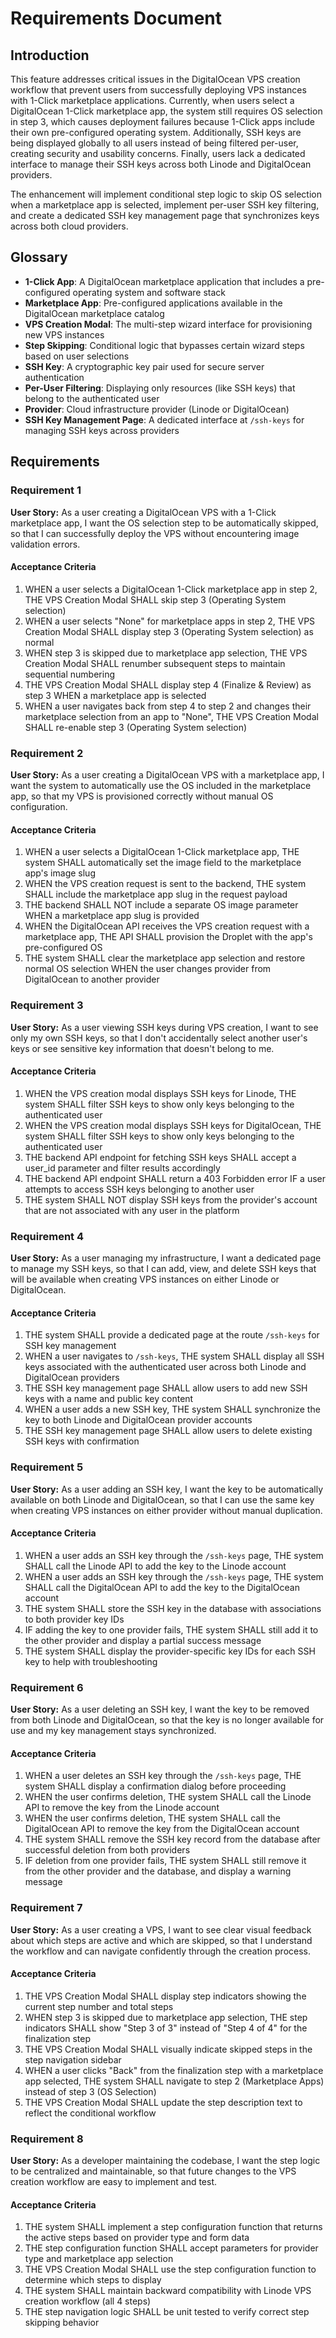 # Requirements Document

## Introduction

This feature addresses critical issues in the DigitalOcean VPS creation workflow that prevent users from successfully deploying VPS instances with 1-Click marketplace applications. Currently, when users select a DigitalOcean 1-Click marketplace app, the system still requires OS selection in step 3, which causes deployment failures because 1-Click apps include their own pre-configured operating system. Additionally, SSH keys are being displayed globally to all users instead of being filtered per-user, creating security and usability concerns. Finally, users lack a dedicated interface to manage their SSH keys across both Linode and DigitalOcean providers.

The enhancement will implement conditional step logic to skip OS selection when a marketplace app is selected, implement per-user SSH key filtering, and create a dedicated SSH key management page that synchronizes keys across both cloud providers.

## Glossary

- **1-Click App**: A DigitalOcean marketplace application that includes a pre-configured operating system and software stack
- **Marketplace App**: Pre-configured applications available in the DigitalOcean marketplace catalog
- **VPS Creation Modal**: The multi-step wizard interface for provisioning new VPS instances
- **Step Skipping**: Conditional logic that bypasses certain wizard steps based on user selections
- **SSH Key**: A cryptographic key pair used for secure server authentication
- **Per-User Filtering**: Displaying only resources (like SSH keys) that belong to the authenticated user
- **Provider**: Cloud infrastructure provider (Linode or DigitalOcean)
- **SSH Key Management Page**: A dedicated interface at `/ssh-keys` for managing SSH keys across providers

## Requirements

### Requirement 1

**User Story:** As a user creating a DigitalOcean VPS with a 1-Click marketplace app, I want the OS selection step to be automatically skipped, so that I can successfully deploy the VPS without encountering image validation errors.

#### Acceptance Criteria

1. WHEN a user selects a DigitalOcean 1-Click marketplace app in step 2, THE VPS Creation Modal SHALL skip step 3 (Operating System selection)
2. WHEN a user selects "None" for marketplace apps in step 2, THE VPS Creation Modal SHALL display step 3 (Operating System selection) as normal
3. WHEN step 3 is skipped due to marketplace app selection, THE VPS Creation Modal SHALL renumber subsequent steps to maintain sequential numbering
4. THE VPS Creation Modal SHALL display step 4 (Finalize & Review) as step 3 WHEN a marketplace app is selected
5. WHEN a user navigates back from step 4 to step 2 and changes their marketplace selection from an app to "None", THE VPS Creation Modal SHALL re-enable step 3 (Operating System selection)

### Requirement 2

**User Story:** As a user creating a DigitalOcean VPS with a marketplace app, I want the system to automatically use the OS included in the marketplace app, so that my VPS is provisioned correctly without manual OS configuration.

#### Acceptance Criteria

1. WHEN a user selects a DigitalOcean 1-Click marketplace app, THE system SHALL automatically set the image field to the marketplace app's image slug
2. WHEN the VPS creation request is sent to the backend, THE system SHALL include the marketplace app slug in the request payload
3. THE backend SHALL NOT include a separate OS image parameter WHEN a marketplace app slug is provided
4. WHEN the DigitalOcean API receives the VPS creation request with a marketplace app, THE API SHALL provision the Droplet with the app's pre-configured OS
5. THE system SHALL clear the marketplace app selection and restore normal OS selection WHEN the user changes provider from DigitalOcean to another provider

### Requirement 3

**User Story:** As a user viewing SSH keys during VPS creation, I want to see only my own SSH keys, so that I don't accidentally select another user's keys or see sensitive key information that doesn't belong to me.

#### Acceptance Criteria

1. WHEN the VPS creation modal displays SSH keys for Linode, THE system SHALL filter SSH keys to show only keys belonging to the authenticated user
2. WHEN the VPS creation modal displays SSH keys for DigitalOcean, THE system SHALL filter SSH keys to show only keys belonging to the authenticated user
3. THE backend API endpoint for fetching SSH keys SHALL accept a user_id parameter and filter results accordingly
4. THE backend API endpoint SHALL return a 403 Forbidden error IF a user attempts to access SSH keys belonging to another user
5. THE system SHALL NOT display SSH keys from the provider's account that are not associated with any user in the platform

### Requirement 4

**User Story:** As a user managing my infrastructure, I want a dedicated page to manage my SSH keys, so that I can add, view, and delete SSH keys that will be available when creating VPS instances on either Linode or DigitalOcean.

#### Acceptance Criteria

1. THE system SHALL provide a dedicated page at the route `/ssh-keys` for SSH key management
2. WHEN a user navigates to `/ssh-keys`, THE system SHALL display all SSH keys associated with the authenticated user across both Linode and DigitalOcean providers
3. THE SSH key management page SHALL allow users to add new SSH keys with a name and public key content
4. WHEN a user adds a new SSH key, THE system SHALL synchronize the key to both Linode and DigitalOcean provider accounts
5. THE SSH key management page SHALL allow users to delete existing SSH keys with confirmation

### Requirement 5

**User Story:** As a user adding an SSH key, I want the key to be automatically available on both Linode and DigitalOcean, so that I can use the same key when creating VPS instances on either provider without manual duplication.

#### Acceptance Criteria

1. WHEN a user adds an SSH key through the `/ssh-keys` page, THE system SHALL call the Linode API to add the key to the Linode account
2. WHEN a user adds an SSH key through the `/ssh-keys` page, THE system SHALL call the DigitalOcean API to add the key to the DigitalOcean account
3. THE system SHALL store the SSH key in the database with associations to both provider key IDs
4. IF adding the key to one provider fails, THE system SHALL still add it to the other provider and display a partial success message
5. THE system SHALL display the provider-specific key IDs for each SSH key to help with troubleshooting

### Requirement 6

**User Story:** As a user deleting an SSH key, I want the key to be removed from both Linode and DigitalOcean, so that the key is no longer available for use and my key management stays synchronized.

#### Acceptance Criteria

1. WHEN a user deletes an SSH key through the `/ssh-keys` page, THE system SHALL display a confirmation dialog before proceeding
2. WHEN the user confirms deletion, THE system SHALL call the Linode API to remove the key from the Linode account
3. WHEN the user confirms deletion, THE system SHALL call the DigitalOcean API to remove the key from the DigitalOcean account
4. THE system SHALL remove the SSH key record from the database after successful deletion from both providers
5. IF deletion from one provider fails, THE system SHALL still remove it from the other provider and the database, and display a warning message

### Requirement 7

**User Story:** As a user creating a VPS, I want to see clear visual feedback about which steps are active and which are skipped, so that I understand the workflow and can navigate confidently through the creation process.

#### Acceptance Criteria

1. THE VPS Creation Modal SHALL display step indicators showing the current step number and total steps
2. WHEN step 3 is skipped due to marketplace app selection, THE step indicators SHALL show "Step 3 of 3" instead of "Step 4 of 4" for the finalization step
3. THE VPS Creation Modal SHALL visually indicate skipped steps in the step navigation sidebar
4. WHEN a user clicks "Back" from the finalization step with a marketplace app selected, THE system SHALL navigate to step 2 (Marketplace Apps) instead of step 3 (OS Selection)
5. THE VPS Creation Modal SHALL update the step description text to reflect the conditional workflow

### Requirement 8

**User Story:** As a developer maintaining the codebase, I want the step logic to be centralized and maintainable, so that future changes to the VPS creation workflow are easy to implement and test.

#### Acceptance Criteria

1. THE system SHALL implement a step configuration function that returns the active steps based on provider type and form data
2. THE step configuration function SHALL accept parameters for provider type and marketplace app selection
3. THE VPS Creation Modal SHALL use the step configuration function to determine which steps to display
4. THE system SHALL maintain backward compatibility with Linode VPS creation workflow (all 4 steps)
5. THE step navigation logic SHALL be unit tested to verify correct step skipping behavior
